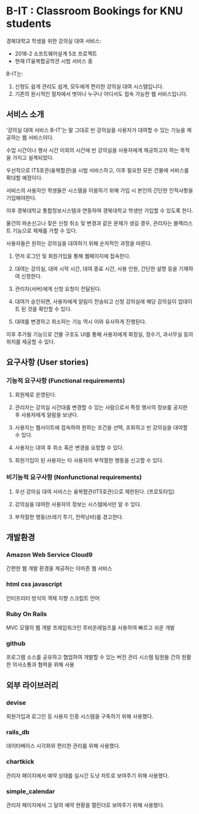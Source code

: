 
# B-IT : Classroom Bookings for KNU students
경북대학교 학생을 위한 강의실 대여 서비스:
- 2018-2 소프트웨어설계 5조 프로젝트
- 현재 IT융복합공학관 시범 서비스 중

B-IT는:
1. 신청도 쉽게 관리도 쉽게, 모두에게 편리한 강의실 대여 시스템입니다.
2. 기존의 원시적인 절차에서 벗어나 누구나 어디서도 접속 가능한 웹 서비스입니다.

## 서비스 소개
‘강의실 대여 서비스 B-IT’는 말 그대로 빈 강의실을 사용자가 대여할 수 있는 기능을 제공하는 웹 서비스이다.<br>

수업 시간이나 행사 시간 이외의 시간에 빈 강의실을 사용자에게 제공하고자 하는 목적을 가지고 설계되었다.<br>

우선적으로 IT5호관(융복합관)을 시범 서비스하고, 이후 필요한 모든 건물에 서비스를 확대할 예정이다.

서비스의 사용자인 학생들은 시스템을 이용하기 위해 가입 시 본인의 간단한 인적사항을 기입해야한다.<br>

이후 경북대학교 통합정보시스템과 연동하여 경북대학교 학생만 가입할 수 있도록 한다.<br>

물건의 파손신고나 잦은 신청 취소 및 변경과 같은 문제가 생길 경우, 관리자는 블랙리스트 기능으로 제제를 가할 수 있다.

사용자들은 원하는 강의실을 대여하기 위해 순차적인 과정을 따른다.<br>
1. 먼저 로그인 및 회원가입을 통해 웹페이지에 접속한다.<br>

2. 대여는 강의실, 대여 시작 시간, 대여 종료 시간, 사용 인원, 간단한 설명 등을 기재하여 신청한다.<br>

3. 관리자(서버)에게 신청 요청이 전달된다.<br>

4. 대여가 승인되면, 사용자에게 알림이 전송되고 신청 강의실에 해당 강의실이 업데이트 된 것을 확인할 수 있다.<br>

5. 대여를 변경하고 취소하는 기능 역시 이와 유사하게 진행된다.<br>

이후 추가될 기능으로 건물 구조도 UI를 통해 사용자에게 화장실, 정수기, 과사무실 등의 위치를 제공할 수 있다.

## 요구사항 (User stories)
### 기능적 요구사항 (Functional requirements)
 1. 회원제로 운영된다.
 
 2. 관리자는 강의실 시간대를 변경할 수 있는 사람으로서 특정 행사의 정보를 공지한 후 사용자에게 알람을 보낸다.
 
 3. 사용자는 웹사이트에 접속하여 원하는 조건을 선택, 조회하고 빈 강의실을 대여할 수 있다.
 
 4. 사용자는 대여 후 취소 혹은 변경을 요청할 수 있다.
 
 5. 회원가입이 된 사용자는 타 사용자의 부적절한 행동을 신고할 수 있다.
 
 ### 비기능적 요구사항 (Nonfunctional requirements)
 1. 우선 강의실 대여 서비스는 융복합관(IT5호관)으로 제한된다. (프로토타입)
 
 2. 강의실을 대여한 사용자의 정보는 시스템에서만 알 수 있다.
 
 3. 부적절한 행동(쓰레기 투기, 전력낭비)를 경고한다.

## 개발환경
### Amazon Web Service Cloud9
간편한 웹 개발 환경을 제공하는 아마존 웹 서비스 
### html css javascript
인터프리터 방식의 객체 지향 스크립트 언어
### Ruby On Rails
MVC 모델의 웹 개발 프레임워크인 루비온레일즈를 사용하여 빠르고 쉬운 개발
### github
프로그램 소스를 공유하고 협업하여 개발할 수 있는 버전 관리 시스템 팀원들 간의 원활한 의사소통과 협력을 위해 사용

## 외부 라이브러리
### devise
회원가입과 로그인 등 사용자 인증 시스템을 구축하기 위해 사용했다.
### rails_db
데이터베이스 시각화와 편리한 관리를 위해 사용했다.
### chartkick
관리자 페이지에서 예약 상태를 실시간 도넛 차트로 보여주기 위해 사용했다.
### simple_calendar
관리자 페이지에서 그 달의 예약 현황을 캘린더로 보여주기 위해 사용했다.
